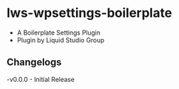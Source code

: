 # lws-wpsettings-boilerplate

- A Boilerplate Settings Plugin
- Plugin by Liquid Studio Group

## Changelogs

-v0.0.0 - Initial Release
